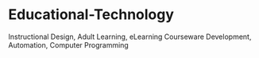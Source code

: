 # Educational-Technology
Instructional Design, Adult Learning, eLearning Courseware Development, Automation, Computer Programming 
